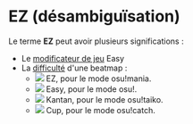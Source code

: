 # EZ (désambiguïsation)

Le terme **EZ** peut avoir plusieurs significations :

- Le [modificateur de jeu](/wiki/Game_modifier/Easy) Easy
- La [difficulté](/wiki/Beatmap/Difficulty) d'une beatmap :
  - ![](/wiki/shared/diff/easy-m.png) EZ, pour le mode osu!mania.
  - ![](/wiki/shared/diff/easy-o.png) Easy, pour le mode osu!.
  - ![](/wiki/shared/diff/easy-t.png) Kantan, pour le mode osu!taiko.
  - ![](/wiki/shared/diff/easy-c.png) Cup, pour le mode osu!catch.
